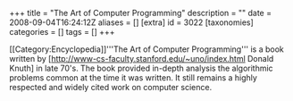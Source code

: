 +++
title = "The Art of Computer Programming"
description = ""
date = 2008-09-04T16:24:12Z
aliases = []
[extra]
id = 3022
[taxonomies]
categories = []
tags = []
+++

[[Category:Encyclopedia]]'''The Art of Computer Programming''' is a book written by [http://www-cs-faculty.stanford.edu/~uno/index.html Donald Knuth] in late 70's. The book provided in-depth analysis the algorithmic problems common at the time it was written. It still remains a highly respected and widely cited work on computer science.

